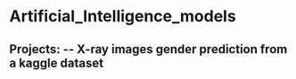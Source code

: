 # Artificial_Intelligence_models

Projects:
-- X-ray images gender prediction from a kaggle dataset
-- 
